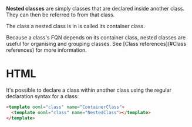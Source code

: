 **Nested classes** are simply classes that are declared inside another class. They can then be referred to from that class.

The class a nested class is in is called its container class.

Because a class's FQN depends on its container class, nested classes are useful for organising and grouping classes. See [Class references](#Class references) for more information.

<!-- start tabbed sections -->

# HTML

It's possible to declare a class within another class using the regular declaration syntax for a class:

```html
<template ooml="class" name="ContainerClass">
  <template ooml="class" name="NestedClass"></template>
</template>
```

<!-- end tabbed sections -->
